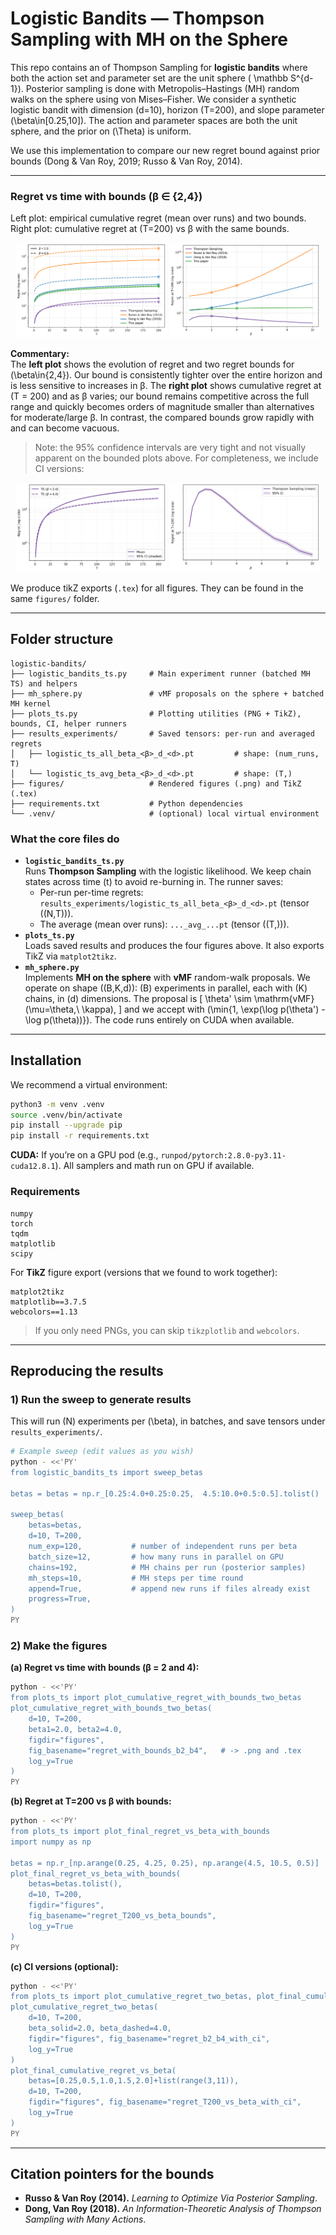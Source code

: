 # Logistic Bandits — Thompson Sampling with MH on the Sphere

This repo contains an of Thompson Sampling for **logistic bandits** where both the action set and parameter set are the unit sphere \( \mathbb S^{d-1}\). Posterior sampling is done with Metropolis–Hastings (MH) random walks on the sphere using von Mises–Fisher. We consider a synthetic logistic bandit with dimension \(d=10\), horizon \(T=200\), and slope parameter \(\beta\in[0.25,10]\). The action and parameter spaces are both the unit sphere, and the prior on \(\Theta\) is uniform.

We use this implementation to compare our new regret bound against prior bounds (Dong & Van Roy, 2019; Russo & Van Roy, 2014).

---

### Regret vs time with bounds (β ∈ {2,4})
Left plot: empirical cumulative regret (mean over runs) and two bounds.  
Right plot: cumulative regret at \(T=200\) vs β with the same bounds.

<p align="center">
  <img src="figures/regret_with_bounds_b2_b4.png" alt="Regret with bounds for beta=2 and beta=4" width="48%">
  <img src="figures/regret_T200_vs_beta_bounds.png" alt="Regret at T=200 vs beta with bounds" width="48%">
</p>

**Commentary:**  
The **left plot** shows the evolution of regret and two regret bounds for \(\beta\in\{2,4\}\). Our bound is consistently tighter over the entire horizon and is less sensitive to increases in β. The **right plot** shows cumulative regret at \(T = 200\) and as β varies; our bound remains competitive across the full range and quickly becomes orders of magnitude smaller than alternatives for moderate/large β. In contrast, the compared bounds grow rapidly with and can become vacuous.

> Note: the 95% confidence intervals are very tight and not visually apparent on the bounded plots above. For completeness, we include CI versions:

<p align="center">
  <img src="figures/regret_b2_b4_with_ci.png" alt="Regret with CI for beta=2 and beta=4" width="48%">
  <img src="figures/regret_T200_vs_beta_with_ci.png" alt="Regret at T=200 vs beta with CI" width="48%">
</p>

We produce tikZ exports (`.tex`) for all figures. They can be found in the same `figures/` folder.

---

## Folder structure

```
logistic-bandits/
├── logistic_bandits_ts.py     # Main experiment runner (batched MH TS) and helpers
├── mh_sphere.py               # vMF proposals on the sphere + batched MH kernel
├── plots_ts.py                # Plotting utilities (PNG + TikZ), bounds, CI, helper runners
├── results_experiments/       # Saved tensors: per-run and averaged regrets
│   ├── logistic_ts_all_beta_<β>_d_<d>.pt         # shape: (num_runs, T)
│   └── logistic_ts_avg_beta_<β>_d_<d>.pt         # shape: (T,)
├── figures/                   # Rendered figures (.png) and TikZ (.tex)
├── requirements.txt           # Python dependencies
└── .venv/                     # (optional) local virtual environment
```

### What the core files do
- **`logistic_bandits_ts.py`**  
  Runs **Thompson Sampling** with the logistic likelihood. We keep chain states across time \(t\) to avoid re-burning in. The runner saves:
  - Per-run per-time regrets: `results_experiments/logistic_ts_all_beta_<β>_d_<d>.pt` (tensor \((N,T)\)).
  - The average (mean over runs): `..._avg_...pt` (tensor \((T,)\)).
- **`plots_ts.py`**  
  Loads saved results and produces the four figures above. It also exports TikZ via `matplot2tikz`.
- **`mh_sphere.py`**  
  Implements **MH on the sphere** with **vMF** random-walk proposals. We operate on shape \((B,K,d)\): \(B\) experiments in parallel, each with \(K\) chains, in \(d\) dimensions. The proposal is
  \[
  \theta' \sim \mathrm{vMF}(\mu=\theta,\ \kappa),
  \]
  and we accept with \(\min\{1, \exp(\log p(\theta') - \log p(\theta))\}\). The code runs entirely on CUDA when available.



---

## Installation

We recommend a virtual environment:

```bash
python3 -m venv .venv
source .venv/bin/activate
pip install --upgrade pip
pip install -r requirements.txt
```

**CUDA:** If you’re on a GPU pod (e.g., `runpod/pytorch:2.8.0-py3.11-cuda12.8.1`). All samplers and math run on GPU if available.

### Requirements

```
numpy
torch
tqdm
matplotlib
scipy
```

For **TikZ** figure export (versions that we found to work together):
```
matplot2tikz
matplotlib==3.7.5
webcolors==1.13
```

> If you only need PNGs, you can skip `tikzplotlib` and `webcolors`.

---

## Reproducing the results

### 1) Run the sweep to generate results

This will run \(N\) experiments per \(\beta\), in batches, and save tensors under `results_experiments/`.

```bash
# Example sweep (edit values as you wish)
python - <<'PY'
from logistic_bandits_ts import sweep_betas

betas = betas = np.r_[0.25:4.0+0.25:0.25,  4.5:10.0+0.5:0.5].tolist()

sweep_betas(
    betas=betas,
    d=10, T=200,
    num_exp=120,           # number of independent runs per beta
    batch_size=12,         # how many runs in parallel on GPU
    chains=192,            # MH chains per run (posterior samples)
    mh_steps=10,           # MH steps per time round
    append=True,           # append new runs if files already exist
    progress=True,
)
PY
```


### 2) Make the figures

**(a) Regret vs time with bounds (β = 2 and 4):**
```bash
python - <<'PY'
from plots_ts import plot_cumulative_regret_with_bounds_two_betas
plot_cumulative_regret_with_bounds_two_betas(
    d=10, T=200,
    beta1=2.0, beta2=4.0,
    figdir="figures",
    fig_basename="regret_with_bounds_b2_b4",   # -> .png and .tex
    log_y=True
)
PY
```

**(b) Regret at T=200 vs β with bounds:**
```bash
python - <<'PY'
from plots_ts import plot_final_regret_vs_beta_with_bounds
import numpy as np

betas = np.r_[np.arange(0.25, 4.25, 0.25), np.arange(4.5, 10.5, 0.5)]
plot_final_regret_vs_beta_with_bounds(
    betas=betas.tolist(),
    d=10, T=200,
    figdir="figures",
    fig_basename="regret_T200_vs_beta_bounds",
    log_y=True
)
PY
```

**(c) CI versions (optional):**
```bash
python - <<'PY'
from plots_ts import plot_cumulative_regret_two_betas, plot_final_cumulative_regret_vs_beta
plot_cumulative_regret_two_betas(
    d=10, T=200,
    beta_solid=2.0, beta_dashed=4.0,
    figdir="figures", fig_basename="regret_b2_b4_with_ci",
    log_y=True
)
plot_final_cumulative_regret_vs_beta(
    betas=[0.25,0.5,1.0,1.5,2.0]+list(range(3,11)),
    d=10, T=200,
    figdir="figures", fig_basename="regret_T200_vs_beta_with_ci",
    log_y=True
)
PY
```

---

## Citation pointers for the bounds

- **Russo & Van Roy (2014).** *Learning to Optimize Via Posterior Sampling*.  
- **Dong, Van Roy (2018).** *An Information-Theoretic Analysis of Thompson Sampling with Many Actions*.  


